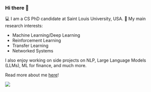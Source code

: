 ### Hi there 👋

<!--
**lorepap/lorepap** is a ✨ _special_ ✨ repository because its `README.md` (this file) appears on your GitHub profile.

Here are some ideas to get you started:

- 🔭 I’m currently working on ...
- 🌱 I’m currently learning ...
- 👯 I’m looking to collaborate on ...
- 🤔 I’m looking for help with ...
- 💬 Ask me about ...
- 📫 How to reach me: ...
- 😄 Pronouns: ...
- ⚡ Fun fact: ...
-->


💻 I am a CS PhD candidate at Saint Louis University, USA.
🎯 My main research interests: 
  - Machine Learning/Deep Learning
  - Reinforcement Learning
  - Transfer Learning
  - Networked Systems

I also enjoy working on side projects on NLP, Large Language Models (LLMs), ML for finance, and much more.

Read more about me [here](https://lorepap.github.io)!

[<img src="{https://img.shields.io/badge/Gmail-D14836?style=for-the-badge&logo=gmail&logoColor=white}" />](mailto:p.lore96@gmail.com)
